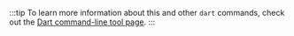 :::tip
To learn more information about this and other `dart` commands,
check out the [Dart command-line tool page](/tools/dart-tool).
:::
